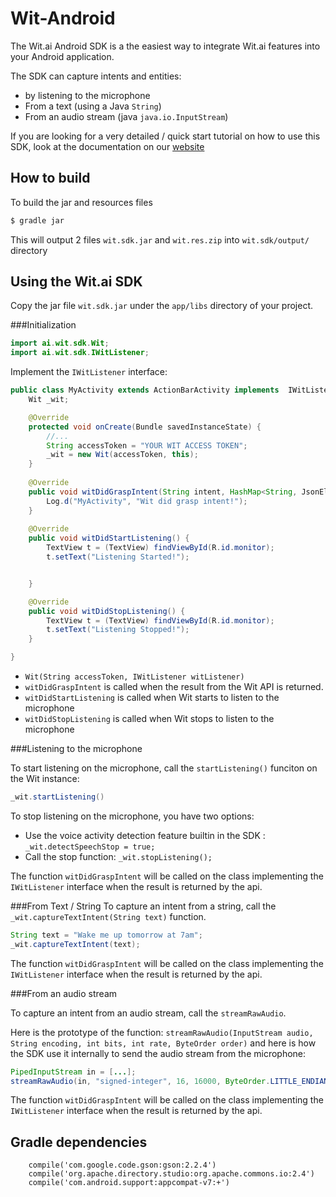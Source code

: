 Wit-Android
===========

The Wit.ai Android SDK is a the easiest way to integrate Wit.ai features into your Android application.

The SDK can capture intents and entities:

- by listening to the microphone
- From a text (using a Java `String`)
- From an audio stream (java `java.io.InputStream`)

If you are looking for a very detailed / quick start tutorial on how to use this SDK, look at the documentation on our [website](https://wit.ai/docs/android/quickstart)


How to build
------------

To build the jar and resources files

```bash
$ gradle jar
```

This will output 2 files `wit.sdk.jar` and `wit.res.zip` into `wit.sdk/output/` directory

Using the Wit.ai SDK
--------------------

Copy the jar file `wit.sdk.jar` under the `app/libs` directory of your project.


###Initialization

```Java
import ai.wit.sdk.Wit;
import ai.wit.sdk.IWitListener;
```

Implement the `IWitListener` interface:

```java
public class MyActivity extends ActionBarActivity implements  IWitListener {
    Wit _wit;

    @Override
    protected void onCreate(Bundle savedInstanceState) {
		//...
        String accessToken = "YOUR WIT ACCESS TOKEN";
        _wit = new Wit(accessToken, this);
	}
	
    @Override
    public void witDidGraspIntent(String intent, HashMap<String, JsonElement> entities, String body, double confidence, Error error) {
        Log.d("MyActivity", "Wit did grasp intent!");
    }
    
    @Override
    public void witDidStartListening() {
        TextView t = (TextView) findViewById(R.id.monitor);
        t.setText("Listening Started!");


    }

    @Override
    public void witDidStopListening() {
        TextView t = (TextView) findViewById(R.id.monitor);
        t.setText("Listening Stopped!");
    }

}
```

- `Wit(String accessToken, IWitListener witListener)`
- `witDidGraspIntent` is called when the result from the Wit API is returned.
- `witDidStartListening` is called when Wit starts to listen to the microphone
- `witDidStopListening` is called when Wit stops to listen to the microphone

###Listening to the microphone

To start listening on the microphone, call the `startListening()` funciton on the Wit instance:

```java
_wit.startListening()
```

To stop listening on the microphone, you have two options:
- Use the voice activity detection feature builtin in the SDK : `_wit.detectSpeechStop = true;`
- Call the stop function: `_wit.stopListening();`

The function `witDidGraspIntent` will be called on the class implementing the `IWitListener` interface when the result is returned by the api.



###From Text / String
To capture an intent from a string, call the `_wit.captureTextIntent(String text)` function. 
```java
String text = "Wake me up tomorrow at 7am";
_wit.captureTextIntent(text);
```
The function `witDidGraspIntent` will be called on the class implementing the `IWitListener` interface when the result is returned by the api.

###From an audio stream

To capture an intent from an audio stream, call the `streamRawAudio`.

Here is the prototype of the function: `streamRawAudio(InputStream audio, String encoding, int bits, int rate, ByteOrder order)` and here is how the SDK use it internally to send the audio stream from the microphone:

```java
PipedInputStream in = [...];
streamRawAudio(in, "signed-integer", 16, 16000, ByteOrder.LITTLE_ENDIAN);
```
The function `witDidGraspIntent` will be called on the class implementing the `IWitListener` interface when the result is returned by the api.


Gradle dependencies
-------------------

```
    compile('com.google.code.gson:gson:2.2.4')
    compile('org.apache.directory.studio:org.apache.commons.io:2.4')
    compile('com.android.support:appcompat-v7:+')
```

